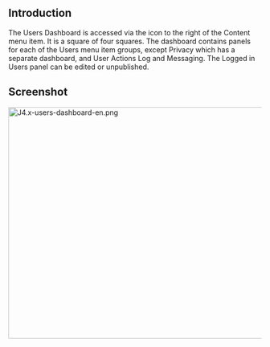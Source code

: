 <!-- Filename: J4.x:Users_Dashboard / Display title: Users Dashboard -->

## Introduction

The Users Dashboard is accessed via the icon to the right of the Content
menu item. It is a square of four squares. The dashboard contains panels
for each of the Users menu item groups, except Privacy which has a
separate dashboard, and User Actions Log and Messaging. The Logged in
Users panel can be edited or unpublished.

## Screenshot

<img
src="https://docs.joomla.org/images/0/01/J4.x-users-dashboard-en.png"
class="thumbborder" decoding="async" data-file-width="800"
data-file-height="461" width="800" height="461"
alt="J4.x-users-dashboard-en.png" />
